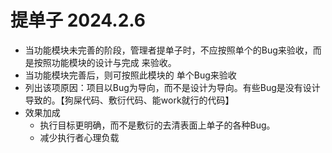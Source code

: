 # 提单子 2024.2.6
-  当功能模块未完善的阶段，管理者提单子时，不应按照单个的Bug来验收，而是按照功能模块的设计与完成 来验收。
-  当功能模块完善后，则可按照此模块的 单个Bug来验收
-  列出该项原因：项目以Bug为导向，而不是设计为导向。有些Bug是没有设计导致的。【狗屎代码、敷衍代码、能work就行的代码】
-  效果加成
    - 执行目标更明确，而不是敷衍的去清表面上单子的各种Bug。
    - 减少执行者心理负载
    
  
